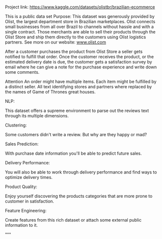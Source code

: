 
Project link: https://www.kaggle.com/datasets/olistbr/brazilian-ecommerce

This is a public data set
Purpose:
This dataset was generously provided by Olist, the largest department store in Brazilian marketplaces. Olist connects small businesses from all over Brazil to channels without hassle and with a single contract. Those merchants are able to sell their products through the Olist Store and ship them directly to the customers using Olist logistics partners. See more on our website: www.olist.com

After a customer purchases the product from Olist Store a seller gets notified to fulfill that order. Once the customer receives the product, or the estimated delivery date is due, the customer gets a satisfaction survey by email where he can give a note for the purchase experience and write down some comments.

Attention
An order might have multiple items.
Each item might be fulfilled by a distinct seller.
All text identifying stores and partners where replaced by the names of Game of Thrones great houses.

NLP:

This dataset offers a supreme environment to parse out the reviews text through its multiple dimensions.

Clustering:

Some customers didn't write a review. But why are they happy or mad?

Sales Prediction:

With purchase date information you'll be able to predict future sales.

Delivery Performance:

You will also be able to work through delivery performance and find ways to optimize delivery times.

Product Quality:

Enjoy yourself discovering the products categories that are more prone to customer in satisfaction.

Feature Engineering:

Create features from this rich dataset or attach some external public information to it.

"""